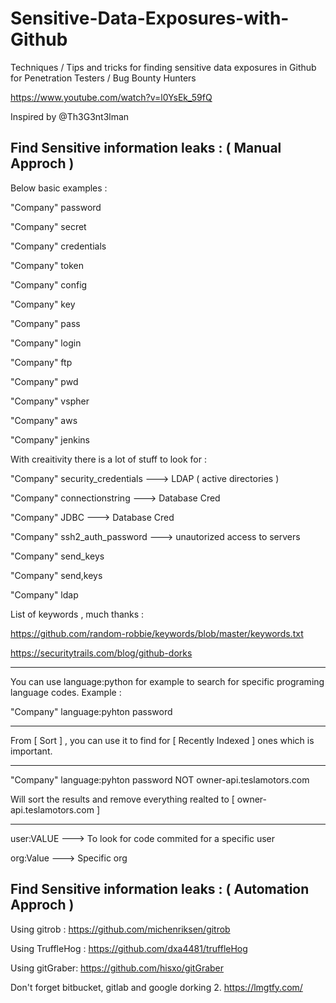 # Sensitive-Data-Exposures-with-Github
Techniques / Tips and tricks for finding sensitive data exposures in Github for Penetration Testers / Bug Bounty Hunters 



https://www.youtube.com/watch?v=l0YsEk_59fQ 

Inspired by @Th3G3nt3lman

## Find Sensitive information leaks : ( Manual Approch ) 

Below basic examples : 

"Company" password 

"Company" secret 

"Company" credentials 

"Company" token 

"Company" config 

"Company" key 

"Company" pass 

"Company" login

"Company" ftp

"Company" pwd

"Company" vspher

"Company" aws

"Company" jenkins





With creaitivity there is a lot of stuff to look for : 

"Company" security_credentials    ---> LDAP ( active directories ) 

"Company" connectionstring    ---> Database Cred

"Company" JDBC ---> Database Cred

"Company" ssh2_auth_password ---> unautorized access to servers 

"Company" send_keys 

"Company" send,keys

"Company" ldap


List of keywords , much thanks : 

https://github.com/random-robbie/keywords/blob/master/keywords.txt

https://securitytrails.com/blog/github-dorks


________________________


You can use language:python for example to search for specific programing language codes. Example : 

"Company" language:pyhton password 


________________________


From [ Sort ] , you can use it to find for [ Recently Indexed ] ones which is important.

________________________


"Company" language:pyhton password NOT owner-api.teslamotors.com 

Will sort the results and remove everything realted to  [ owner-api.teslamotors.com  ] 


________________________


user:VALUE ---> To look for code commited for a specific user

org:Value ---> Specific org 








## Find Sensitive information leaks : ( Automation Approch ) 


Using gitrob : https://github.com/michenriksen/gitrob

Using TruffleHog : https://github.com/dxa4481/truffleHog

Using gitGraber: https://github.com/hisxo/gitGraber

Don't forget bitbucket, gitlab and google dorking 2.
https://lmgtfy.com/

